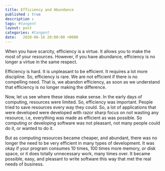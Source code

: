 ```yaml
---
title: Efficiency and Abundance
published : true
description : 
tags: #tangent
layout: post
categories: #tangent
date:   2020-06-16 20:00:00 +0000
---
```


When you have scarcity, efficiency is a virtue. It allows you to make the most of your resources. However, if you have abundance, efficiency is no longer a virtue in the same respect.

Efficiency is hard. It is unpleasant to be efficient. It requires a lot more discipline. So, efficiency is rare. We are not efficient if there is no compelling need. That is, we abandon efficiency, as soon as we understand that efficiency is no longer making the difference.

Now, let us see where these ideas make sense. In the early days of computing, resources were limited. So, efficiency was important. People tried to save resources every way they could. So, a lot of applications that were developed were developed with razor sharp focus on not wasting any resource, i.e, everything was made as efficient as was possible. So computing or developing software was not pleasant, not many people could do it, or wanted to do it. 

But as computing resources became cheaper, and abundant, there was no longer the need to be very efficient in many types of development. It was okay if your program consumes 10 times, 100 times more memory, or disk space, or it does totally unnecessary work, many times over. It became possible, easy, and pleasant to write software this way that met the real needs of business. 
